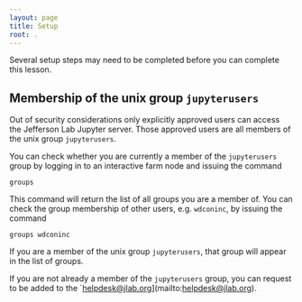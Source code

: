 ```yaml
---
layout: page
title: Setup
root: .
---
```

Several setup steps may need to be completed before you can complete this lesson.

## Membership of the unix group `jupyterusers`

Out of security considerations only explicitly approved users can access
the Jefferson Lab Jupyter server. Those approved users are all members of the
unix group `jupyterusers`.

You can check whether you are currently a member of the `jupyterusers` group
by logging in to an interactive farm node and issuing the command
```
groups
```
This command will return the list of all groups you are a member of. You can
check the group membership of other users, e.g. `wdconinc`, by issuing the
command
```
groups wdconinc
```
If you are a member of the unix group `jupyterusers`, that group will appear
in the list of groups.

If you are not already a member of the `jupyterusers` group, you can request
to be added to the `helpdesk@jlab.org](mailto:helpdesk@jlab.org).

